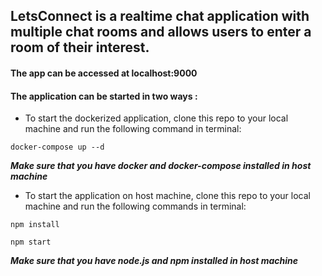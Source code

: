 ## LetsConnect is a realtime chat application with multiple chat rooms and allows users to enter a room of their interest.

#### The app can be accessed at localhost:9000
#### The application can be started in two ways :

* To start the dockerized application, clone this repo to your local machine and run the following command in terminal:

`docker-compose up --d`

**_Make sure that you have docker and docker-compose installed in host machine_**



* To start the application on host machine, clone this repo to your local machine and run the following commands in terminal:

`npm install`

`npm start`

**_Make sure that you have node.js and npm installed in host machine_**

